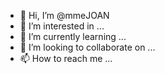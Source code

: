 - 🍾 Hi, I’m @mmeJOAN
- 👀 I’m interested in ...
- 🌱 I’m currently learning ...
- 🍒 I’m looking to collaborate on ...
- 📫 How to reach me ...

<!---
mmeJOAN/mmeJOAN is a ✨ special ✨ repository because its `README.md` (this file) appears on your GitHub profile.
You can click the Preview link to take a look at your changes.
--->
